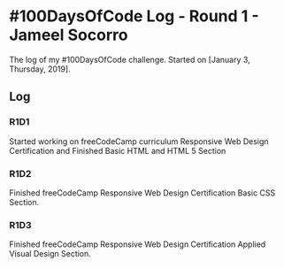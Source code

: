 # #100DaysOfCode Log - Round 1 - Jameel Socorro

The log of my #100DaysOfCode challenge. Started on [January 3, Thursday, 2019].

## Log

### R1D1 
Started working on freeCodeCamp curriculum Responsive Web Design Certification and Finished Basic HTML and HTML 5 Section

### R1D2
Finished freeCodeCamp Responsive Web Design Certification Basic CSS Section.

### R1D3
Finished freeCodeCamp Responsive Web Design Certification Applied Visual Design Section.
